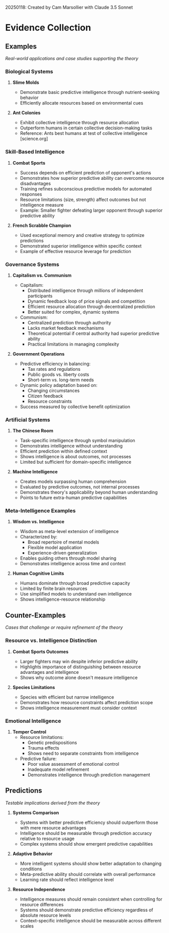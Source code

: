 20250118: Created by Cam Marsollier with Claude 3.5 Sonnet

# Evidence Collection

## Examples
*Real-world applications and case studies supporting the theory*

### Biological Systems
1. **Slime Molds**
   - Demonstrate basic predictive intelligence through nutrient-seeking behavior
   - Efficiently allocate resources based on environmental cues

2. **Ant Colonies**
   - Exhibit collective intelligence through resource allocation
   - Outperform humans in certain collective decision-making tasks
   - Reference: Ants best humans at test of collective intelligence [science.org]

### Skill-Based Intelligence
1. **Combat Sports**
   - Success depends on efficient prediction of opponent's actions
   - Demonstrates how superior predictive ability can overcome resource disadvantages
   - Training refines subconscious predictive models for automated responses
   - Resource limitations (size, strength) affect outcomes but not intelligence measure
   - Example: Smaller fighter defeating larger opponent through superior predictive ability

2. **French Scrabble Champion**
   - Used exceptional memory and creative strategy to optimize predictions
   - Demonstrated superior intelligence within specific context
   - Example of effective resource leverage for prediction

### Governance Systems
1. **Capitalism vs. Communism**
   - Capitalism:
     - Distributed intelligence through millions of independent participants
     - Dynamic feedback loop of price signals and competition
     - Efficient resource allocation through decentralized prediction
     - Better suited for complex, dynamic systems
   - Communism:
     - Centralized prediction through authority
     - Lacks market feedback mechanisms
     - Theoretical potential if central authority had superior predictive ability
     - Practical limitations in managing complexity

2. **Government Operations**
   - Predictive efficiency in balancing:
     - Tax rates and regulations
     - Public goods vs. liberty costs
     - Short-term vs. long-term needs
   - Dynamic policy adaptation based on:
     - Changing circumstances
     - Citizen feedback
     - Resource constraints
   - Success measured by collective benefit optimization

### Artificial Systems
1. **The Chinese Room**
   - Task-specific intelligence through symbol manipulation
   - Demonstrates intelligence without understanding
   - Efficient prediction within defined context
   - Shows intelligence is about outcomes, not processes
   - Limited but sufficient for domain-specific intelligence

2. **Machine Intelligence**
   - Creates models surpassing human comprehension
   - Evaluated by predictive outcomes, not internal processes
   - Demonstrates theory's applicability beyond human understanding
   - Points to future extra-human predictive capabilities

### Meta-Intelligence Examples
1. **Wisdom vs. Intelligence**
   - Wisdom as meta-level extension of intelligence
   - Characterized by:
     - Broad repertoire of mental models
     - Flexible model application
     - Experience-driven generalization
   - Enables guiding others through model sharing
   - Demonstrates intelligence across time and context

2. **Human Cognitive Limits**
   - Humans dominate through broad predictive capacity
   - Limited by finite brain resources
   - Use simplified models to understand own intelligence
   - Shows intelligence-resource relationship

## Counter-Examples
*Cases that challenge or require refinement of the theory*

### Resource vs. Intelligence Distinction
1. **Combat Sports Outcomes**
   - Larger fighters may win despite inferior predictive ability
   - Highlights importance of distinguishing between resource advantages and intelligence
   - Shows why outcome alone doesn't measure intelligence

2. **Species Limitations**
   - Species with efficient but narrow intelligence
   - Demonstrates how resource constraints affect prediction scope
   - Shows intelligence measurement must consider context

### Emotional Intelligence
1. **Temper Control**
   - Resource limitations:
     - Genetic predispositions
     - Trauma effects
     - Shows need to separate constraints from intelligence
   - Predictive failure:
     - Poor value assessment of emotional control
     - Inadequate model refinement
     - Demonstrates intelligence through prediction management

## Predictions
*Testable implications derived from the theory*

1. **Systems Comparison**
   - Systems with better predictive efficiency should outperform those with mere resource advantages
   - Intelligence should be measurable through prediction accuracy relative to resource usage
   - Complex systems should show emergent predictive capabilities

2. **Adaptive Behavior**
   - More intelligent systems should show better adaptation to changing conditions
   - Meta-predictive ability should correlate with overall performance
   - Learning rate should reflect intelligence level

3. **Resource Independence**
   - Intelligence measures should remain consistent when controlling for resource differences
   - Systems should demonstrate predictive efficiency regardless of absolute resource levels
   - Context-specific intelligence should be measurable across different scales 